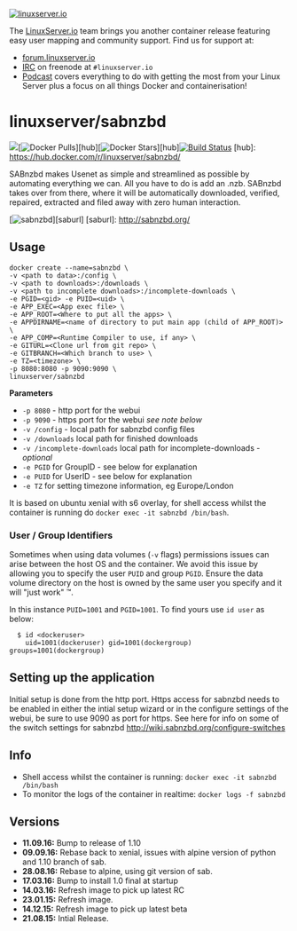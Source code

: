 [linuxserverurl]: https://linuxserver.io
[forumurl]: https://forum.linuxserver.io
[ircurl]: https://www.linuxserver.io/irc/
[podcasturl]: https://www.linuxserver.io/podcast/

[![linuxserver.io](https://raw.githubusercontent.com/linuxserver/docker-templates/master/linuxserver.io/img/linuxserver_medium.png)][linuxserverurl]

The [LinuxServer.io][linuxserverurl] team brings you another container release featuring easy user mapping and community support. Find us for support at:
* [forum.linuxserver.io][forumurl]
* [IRC][ircurl] on freenode at `#linuxserver.io`
* [Podcast][podcasturl] covers everything to do with getting the most from your Linux Server plus a focus on all things Docker and containerisation!

# linuxserver/sabnzbd
[![](https://images.microbadger.com/badges/image/linuxserver/sabnzbd.svg)](http://microbadger.com/images/linuxserver/sabnzbd "Get your own image badge on microbadger.com")[![Docker Pulls](https://img.shields.io/docker/pulls/linuxserver/sabnzbd.svg)][hub][![Docker Stars](https://img.shields.io/docker/stars/linuxserver/sabnzbd.svg)][hub][![Build Status](http://jenkins.linuxserver.io:8080/buildStatus/icon?job=Dockers/LinuxServer.io-hub-built/linuxserver-sabnzbd)](http://jenkins.linuxserver.io:8080/job/Dockers/job/LinuxServer.io-hub-built/job/linuxserver-sabnzbd/)
[hub]: https://hub.docker.com/r/linuxserver/sabnzbd/

SABnzbd makes Usenet as simple and streamlined as possible by automating everything we can. All you have to do is add an .nzb. SABnzbd takes over from there, where it will be automatically downloaded, verified, repaired, extracted and filed away with zero human interaction.

[![sabnzbd](https://raw.githubusercontent.com/linuxserver/docker-templates/master/linuxserver.io/img/sabnzbd-banner.png)][saburl]
[saburl]: http://sabnzbd.org/

## Usage

```
docker create --name=sabnzbd \
-v <path to data>:/config \
-v <path to downloads>:/downloads \
-v <path to incomplete downloads>:/incomplete-downloads \
-e PGID=<gid> -e PUID=<uid> \
-e APP_EXEC=<App exec file> \
-e APP_ROOT=<Where to put all the apps> \
-e APPDIRNAME=<name of directory to put main app (child of APP_ROOT)> \
-e APP_COMP=<Runtime Compiler to use, if any> \
-e GITURL=<Clone url from git repo> \
-e GITBRANCH=<Which branch to use> \
-e TZ=<timezone> \
-p 8080:8080 -p 9090:9090 \
linuxserver/sabnzbd
```

**Parameters**

* `-p 8080` - http port for the webui
* `-p 9090` - https port for the webui *see note below*
* `-v /config` - local path for sabnzbd config files
* `-v /downloads` local path for finished downloads
* `-v /incomplete-downloads` local path for incomplete-downloads - *optional*
* `-e PGID` for GroupID - see below for explanation
* `-e PUID` for UserID - see below for explanation
* `-e TZ` for setting timezone information, eg Europe/London

It is based on ubuntu xenial with s6 overlay, for shell access whilst the container is running do `docker exec -it sabnzbd /bin/bash`.

### User / Group Identifiers

Sometimes when using data volumes (`-v` flags) permissions issues can arise between the host OS and the container. We avoid this issue by allowing you to specify the user `PUID` and group `PGID`. Ensure the data volume directory on the host is owned by the same user you specify and it will "just work" ™.

In this instance `PUID=1001` and `PGID=1001`. To find yours use `id user` as below:

```
  $ id <dockeruser>
    uid=1001(dockeruser) gid=1001(dockergroup) groups=1001(dockergroup)
```

## Setting up the application 
Initial setup is done from the http port.
Https access for sabnzbd needs to be enabled in either the intial setup wizard or in the configure settings of the webui, be sure to use 9090 as port for https.
See here for info on some of the switch settings for sabnzbd http://wiki.sabnzbd.org/configure-switches


## Info

* Shell access whilst the container is running: `docker exec -it sabnzbd /bin/bash`
* To monitor the logs of the container in realtime: `docker logs -f sabnzbd`


## Versions

+ **11.09.16:** Bump to release of 1.10
+ **09.09.16:** Rebase back to xenial,
issues with alpine version of python and 1.10 branch of sab.
+ **28.08.16:** Rebase to alpine, using git version of sab.
+ **17.03.16:** Bump to install 1.0 final at startup
+ **14.03.16:** Refresh image to pick up latest RC
+ **23.01.15:** Refresh image.
+ **14.12.15:** Refresh image to pick up latest beta
+ **21.08.15:** Intial Release. 
